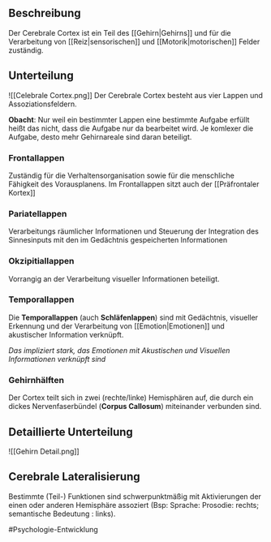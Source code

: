 ## Beschreibung
Der Cerebrale Cortex ist ein Teil des [[Gehirn|Gehirns]] und für die Verarbeitung von [[Reiz|sensorischen]] und [[Motorik|motorischen]] Felder zuständig.

## Unterteilung
![[Celebrale Cortex.png]]
Der Cerebrale Cortex besteht aus vier Lappen und Assoziationsfeldern.

**Obacht**: Nur weil ein bestimmter Lappen eine bestimmte Aufgabe erfüllt heißt das nicht, dass die Aufgabe nur da bearbeitet wird. Je komlexer die Aufgabe, desto mehr Gehirnareale sind daran beteiligt. 

### Frontallappen
Zuständig für die Verhaltensorganisation sowie für die menschliche Fähigkeit des Vorausplanens.
Im Frontallappen sitzt auch der [[Präfrontaler Kortex]]

### Pariatellappen
Verarbeitungs räumlicher Informationen und Steuerung der Integration des Sinnesinputs mit den im Gedächtnis gespeicherten Informationen

### Okzipitiallappen
Vorrangig an der Verarbeitung visueller Informationen beteiligt.


### Temporallappen
Die **Temporallappen** (auch **Schläfenlappen**) sind mit Gedächtnis, visueller Erkennung und der Verarbeitung von [[Emotion|Emotionen]] und akustischer Information verknüpft.

*Das impliziert stark, das Emotionen mit Akustischen und Visuellen Informationen verknüpft sind*

### Gehirnhälften
Der Cortex teilt sich in zwei (rechte/linke) Hemisphären auf, die durch ein dickes Nervenfaserbündel (**Corpus Callosum**) miteinander verbunden sind.

## Detaillierte Unterteilung
![[Gehirn Detail.png]]


## Cerebrale Lateralisierung
Bestimmte (Teil-) Funktionen sind schwerpunktmäßig mit Aktivierungen der einen oder anderen Hemisphäre assoziert 
(Bsp: Sprache: Prosodie: rechts; semantische Bedeutung : links).


#Psychologie-Entwicklung 